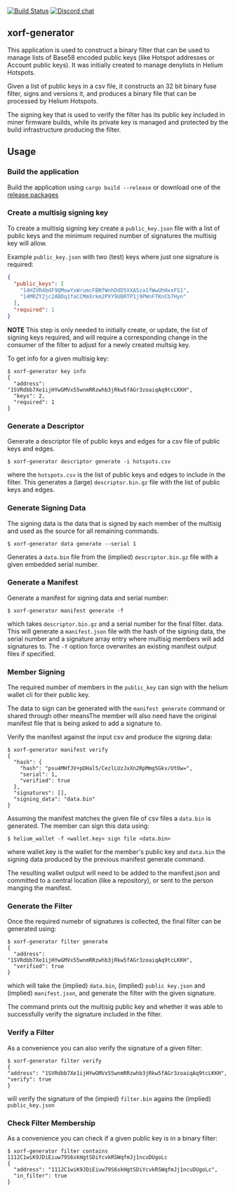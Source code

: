 [![Build Status][actions-badge]][actions-url]
[![Discord chat][discord-badge]][discord-url]

[actions-badge]: https://github.com/helium/xorf-generator/actions/workflows/rust.yml/badge.svg?branch=main
[actions-url]: https://github.com/helium/xorf-generator/actions/workflows/rust.yml
[discord-badge]: https://img.shields.io/discord/500028886025895936.svg?logo=discord&style=flat-square
[discord-url]: https://discord.gg/helium

## xorf-generator

This application is used to construct a binary filter that can be used to manage
lists of Base58 encoded public keys (like Hotspot addresses or Account public
keys). It was initially created to manage denylists in Helium Hotspots.

Given a list of public keys in a csv file, it constructs an 32 bit binary fuse
filter, signs and versions it, and produces a binary file that can be processed
by Helium Hotspots.

The signing key that is used to verify the filter has its public key included in
miner firmware builds, while its private key is managed and protected by the
build infrastructure producing the filter.

## Usage

### Build the application

Build the application using `cargo build --release` or download one of the
[release packages](https://github.com/helium/xorf-generator/releases)

### Create a multisig signing key

To create a multisig signing key create a `public_key.json` file with a list
of public keys and the minimum required number of signatures the multisig key
will allow.

Example `public_key.json` with two (test) keys where just one signature is
required:

```json
{
  "public_keys": [
    "14HZVR4bdF9QMowYxWrumcFBNfWnhDdD5XXA5za1fWwUhHxxFS1",
    "14MRZY2jc2ABDq1faCCMmXrkm2PXY9UBRTP1j9PWnFTKnCb7Hyn"
  ],
  "required": 1
}
```

**NOTE** This step is only needed to initially create, or update, the list of signing keys required, and will require a corresponding change in the consumer of the filter to adjust for a newly created multsig key.

To get info for a given multisig key:

```shell
$ xorf-generator key info
{
  "address": "1SVRdbb7Xe1ijHYwGMVx55wnmRRzwhb3jRkw5fAGr3zoaiqAq9tcLKKH",
  "keys": 2,
  "required": 1
}
```

### Generate a Descriptor

Generate a descriptor file of public keys and edges for a csv file of public
keys and edges.

```shell
$ xorf-generator descriptor generate -i hotspots.csv
```

where the `hotspots.csv` is the list of public keys and edges to include in the
filter. This generates a (large) `descriptor.bin.gz` file with the list of
public keys and edges.

### Generate Signing Data

The signing data is the data that is signed by each member of the multisig and used as the source for all remaining commands.

```shell
$ xorf-generator data generate --serial 1
```

Generates a `data.bin` file from the (implied) `descriptor.bin.gz` file with a
given embedded serial number.

### Generate a Manifest

Generate a manifest for signing data and serial number:

```shell
$ xorf-generator manifest generate -f
```

which takes `descriptor.bin.gz` and a serial number for the final filter. data.
This will generate a `manifest.json` file with the hash of the signing data, the
serial number and a signature array entry where multisig members will add
signatures to. The `-f` option force overwrites an existing manifest output
files if specified.

### Member Signing

The required number of members in the `public_key` can sign with the helium
wallet cli for their public key.

The data to sign can be generated with the `manifest generate` command or shared
through other meansThe member will also need have the original manifest file
that is being asked to add a signature to.

Verify the manifest against the input csv and produce the signing data:

```shell
$ xorf-generator manifest verify
{
  "hash": {
    "hash": "psu4MHfJV+pDHal5/CezlLUzJxXn2RpMmg5Gkv/UtOw=",
    "serial": 1,
    "verified": true
  },
  "signatures": [],
  "signing_data": "data.bin"
}
```

Assuming the manifest matches the given file of csv files a `data.bin` is
generated. The member can sign this data using:

```shell
$ helium_wallet -f <wallet.key> sign file <data.bin>
```

where wallet.key is the wallet for the member's public key and `data.bin` the signing data produced by the previous manifest generate command.

The resulting wallet output will need to be added to the manifest.json and
committed to a central location (like a repository), or sent to the person
manging the manifest.

### Generate the Filter

Once the required numebr of signatures is collected, the final filter can be generated using:

```shell
$ xorf-generator filter generate
{
  "address": "1SVRdbb7Xe1ijHYwGMVx55wnmRRzwhb3jRkw5fAGr3zoaiqAq9tcLKKH",
  "verified": true
}
```

which will take the (implied) `data.bin`, (implied) `public key.json` and (implied) `manifest.json`, and generate the filter with the given signature.

The command prints out the multisig public key and whether it was able to successfully verify the signature included in the filter.

### Verify a Filter

As a convenience you can also verify the signature of a given filter:

```shell
$ xorf-generator filter verify
{
"address": "1SVRdbb7Xe1ijHYwGMVx55wnmRRzwhb3jRkw5fAGr3zoaiqAq9tcLKKH",
"verify": true
}
```

will verify the signature of the (impied) `filter.bin` agains the (implied)
`public_key.json`

### Check Filter Membership

As a convenience you can check if a given public key is in a binary filter:

```shell
$ xorf-generator filter contains 1112C1wiK9JDiEiuw79S6skHgtSDiYcvkRSWqfmJj1ncuDUgoLc
{
  "address": "1112C1wiK9JDiEiuw79S6skHgtSDiYcvkRSWqfmJj1ncuDUgoLc",
  "in_filter": true
}
```
